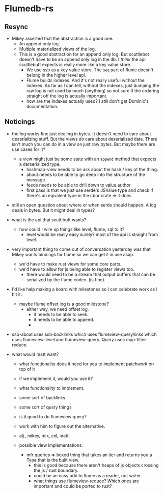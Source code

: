 # Flumedb-rs

## Resync

- Mikey asserted that the abstraction is a good one.
  - An append only log.
  - Multiple materialized views of the log.
  - This is a good abstraction for an append only log. But scuttlebot doesn't have to be an append only log in the db. I _think_ the api scuttlebutt expects is really more like a key value store.
    - We use ssb as a key value store. The `seq` part of flume doesn't belong in the higher level api.
    - Flume builds indexes. And it's not really useful without the indexes. As far as I can tell, without the indexes, just dumping the raw log is not used by much (anything) so not sure if the ordering straight off the log is actually important.
    - how are the indexes actually used? I _still_ don't get Dominic's documentation.


## Noticings

- the log works fine just dealing in bytes. It doesn't need to care about deserializing stuff. But the views _do_ care about deserialized data. There isn't much you can do in a view on just raw bytes. But maybe there are use cases for it?
  - a view might just be some state with an `append` method that expects a derserialized type.
    - hashmap-view needs to be ask about the hash / key of the thing.
    - about needs to be able to go deep into the structure of the message.
    - feeds needs to be able to drill down to value.author
    - first pass is that we just use serde's JSValue type and check if there's an eqivalent type in the cbor crate => it does.

- still an open question about where or when serde should happen. A log deals in bytes. But it might deal in types?

- what is the api that scuttlbutt wants?
  - how could I wire up things like level, flume, sql to it?
    - level would be really easy surely? most of the api is straight from level.


- very important thing to come out of conversation yesterday was that Mikey wants bindings for flume so we can get it in use asap.
  - we'd have to make rust views for some core parts.
  - we'd have to allow for js being able to register views too.
    - there would need to be a stream that output buffers that can be serialized by the flume codec. (is fine).
- I'd like help making a board with milestones so I can celebrate work as I hit it. 
  - maybe flume offset log is a good milestone?
    - either way, we need offset log.
      - it needs to be able to seek.
      - it needs to be able to append.
      - 

- ssb-about uses ssb-backlinks which uses flumeview-query/links which uses flumeview-level and flumeview-query. Query uses map-filter-reduce.

- what would matt want?
  - what functionality does it need for you to implement patchwork on top of it
  - if we implement it, would you use it?
  - what functionality to implement.
  - some sort of backlinks 
  - some sort of query things
  - is it good to do flumeview query?
  - work with him to figure out the alternative.

  - alj , mikey, mix, cel, matt.

  - possible view implementations:
    - mfr queries => boxed thing that takes an iter and returns you a Type that is the built view.
      - this is good because there aren't heaps of js objects crossing the js / rust boundary.
      - could be an easy add to flume as a reader, not writer.
      - what things use flumeview-reduce? Which ones are important and could be ported to rust?

    
 

